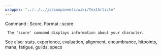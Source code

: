 ```yaml
---
wrapper: "../../../js/components/wiki/TextArticle"
---
```

Command : Score.
Format  : score

     The 'score' command displays information about your character.

See also: stats, experience, evaluation, alignment, encumbrance,
hitpoints, mana, fatigue, guilds, specs
